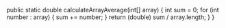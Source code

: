  public static double calculateArrayAverage(int[] array) {
        int sum = 0;
        for (int number : array) {
            sum += number;
        }
        return (double) sum / array.length;
    }
}
